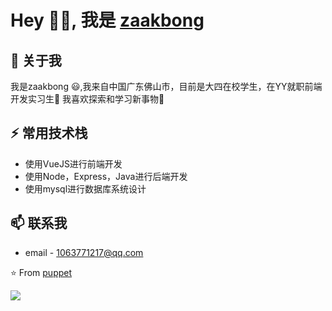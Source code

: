 # Hey 👋🏽, 我是 [zaakbong](https://github.com/puppet-666) 

## 🧐 关于我
我是zaakbong 😃,我来自中国广东佛山市，目前是大四在校学生，在YY就职前端开发实习生🚀 我喜欢探索和学习新事物🏫

## ⚡ 常用技术栈
- 使用VueJS进行前端开发
- 使用Node，Express，Java进行后端开发
- 使用mysql进行数据库系统设计

## 📫 联系我
- email - 1063771217@qq.com

⭐️ From [puppet](https://github.com/puppet-666)


<a href="https://github.com/puppet-666/xifan">
  <img align="left" src="https://github-readme-stats.vercel.app/api/pin/?username=puppet-666&repo=xifan" />
</a>
